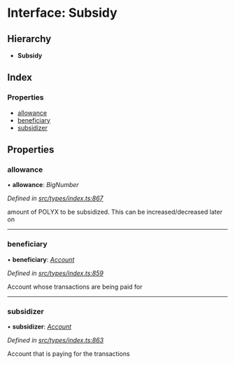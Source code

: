 # Interface: Subsidy

## Hierarchy

* **Subsidy**

## Index

### Properties

* [allowance](subsidy.md#allowance)
* [beneficiary](subsidy.md#beneficiary)
* [subsidizer](subsidy.md#subsidizer)

## Properties

###  allowance

• **allowance**: *BigNumber*

*Defined in [src/types/index.ts:867](https://github.com/PolymathNetwork/polymesh-sdk/blob/2a4e4111/src/types/index.ts#L867)*

amount of POLYX to be subsidized. This can be increased/decreased later on

___

###  beneficiary

• **beneficiary**: *[Account](../classes/account.md)*

*Defined in [src/types/index.ts:859](https://github.com/PolymathNetwork/polymesh-sdk/blob/2a4e4111/src/types/index.ts#L859)*

Account whose transactions are being paid for

___

###  subsidizer

• **subsidizer**: *[Account](../classes/account.md)*

*Defined in [src/types/index.ts:863](https://github.com/PolymathNetwork/polymesh-sdk/blob/2a4e4111/src/types/index.ts#L863)*

Account that is paying for the transactions
